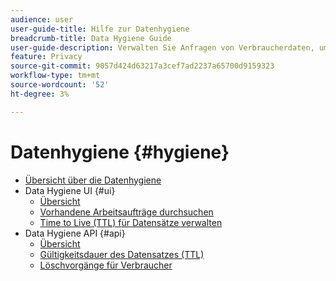 ```yaml
---
audience: user
user-guide-title: Hilfe zur Datenhygiene
breadcrumb-title: Data Hygiene Guide
user-guide-description: Verwalten Sie Anfragen von Verbraucherdaten, um gesetzliche Datenschutzbestimmungen wie DSGVO und CCPA einzuhalten.
feature: Privacy
source-git-commit: 9057d424d63217a3cef7ad2237a65700d9159323
workflow-type: tm+mt
source-wordcount: '52'
ht-degree: 3%

---
```



# Datenhygiene {#hygiene}

* [Übersicht über die Datenhygiene](./home.md)
* Data Hygiene UI {#ui}
   * [Übersicht](./ui/overview.md)
   * [Vorhandene Arbeitsaufträge durchsuchen](./ui/browse.md)
   * [Time to Live (TTL) für Datensätze verwalten](./ui/ttl.md)
* Data Hygiene API {#api}
   * [Übersicht](./api/overview.md)
   * [Gültigkeitsdauer des Datensatzes (TTL)](./api/ttl.md)
   * [Löschvorgänge für Verbraucher](./api/jobs.md)
